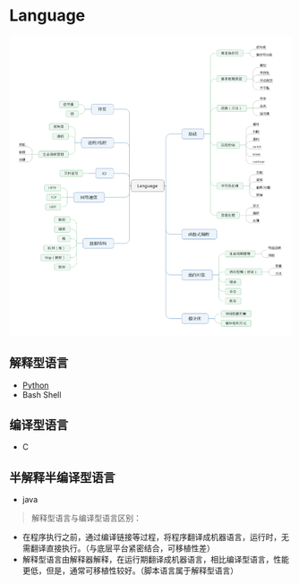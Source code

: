 # Language

![](/images/language/language.png)


## 解释型语言
- [Python](/language/python/README.md)
- Bash Shell

## 编译型语言
- C

## 半解释半编译型语言
- java

> 解释型语言与编译型语言区别：
   - 在程序执行之前，通过编译链接等过程，将程序翻译成机器语言，运行时，无需翻译直接执行。（与底层平台紧密结合，可移植性差）
   - 解释型语言由解释器解释，在运行期翻译成机器语言，相比编译型语言，性能更低，但是，通常可移植性较好。（脚本语言属于解释型语言）